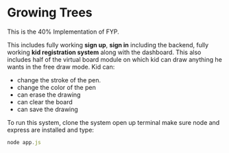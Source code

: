 # Growing Trees
This is the 40% Implementation of FYP.

This includes fully working **sign up**, **sign in** including the backend, fully working **kid registration system** along with the dashboard.
This also includes half of the virtual board module on which kid can draw anything he wants in the free draw mode. 
Kid can:
- change the stroke of the pen.
- change the color of the pen
- can erase the drawing
- can clear the board
- can save the drawing

To run this system, clone the system open up terminal make sure node and express are installed and type:

```JavaScript
node app.js
```
